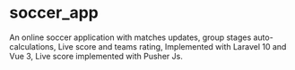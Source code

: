 # soccer_app

An online soccer application with matches updates, group stages auto-calculations, Live score and teams rating,
Implemented with Laravel 10 and Vue 3, Live score implemented with Pusher Js.
